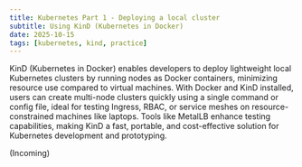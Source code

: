```yaml
---
title: Kubernetes Part 1 - Deploying a local cluster
subtitle: Using KinD (Kubernetes in Docker)
date: 2025-10-15
tags: [kubernetes, kind, practice]
---
```


KinD (Kubernetes in Docker) enables developers to deploy lightweight local Kubernetes clusters by running nodes as Docker containers, minimizing resource use compared to virtual machines. With Docker and KinD installed, users can create multi-node clusters quickly using a single command or config file, ideal for testing Ingress, RBAC, or service meshes on resource-constrained machines like laptops. Tools like MetalLB enhance testing capabilities, making KinD a fast, portable, and cost-effective solution for Kubernetes development and prototyping.


(Incoming)
